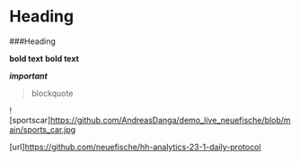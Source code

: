 # Heading
###Heading

**bold text**
__bold text__


***important***

> blockquote

![sportscar]https://github.com/AndreasDanga/demo_live_neuefische/blob/main/sports_car.jpg

[url]https://github.com/neuefische/hh-analytics-23-1-daily-protocol
